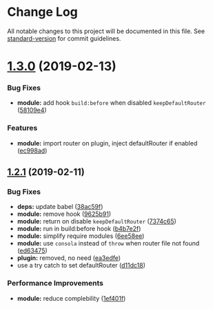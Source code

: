 # Change Log

All notable changes to this project will be documented in this file. See [standard-version](https://github.com/conventional-changelog/standard-version) for commit guidelines.

<a name="1.3.0"></a>
# [1.3.0](https://github.com/nuxt-community/router-module/compare/v1.2.1...v1.3.0) (2019-02-13)


### Bug Fixes

* **module:** add hook `build:before` when disabled `keepDefaultRouter` ([58109e4](https://github.com/nuxt-community/router-module/commit/58109e4))


### Features

* **module:** import router on plugin, inject defaultRouter if enabled ([ec998ad](https://github.com/nuxt-community/router-module/commit/ec998ad))



<a name="1.2.1"></a>
## [1.2.1](https://github.com/nuxt-community/router-module/compare/v1.1.0...v1.2.1) (2019-02-11)


### Bug Fixes

* **deps:** update babel ([38ac59f](https://github.com/nuxt-community/router-module/commit/38ac59f))
* **module:** remove hook ([9625b91](https://github.com/nuxt-community/router-module/commit/9625b91))
* **module:** return on disable `keepDefaultRouter` ([7374c65](https://github.com/nuxt-community/router-module/commit/7374c65))
* **module:** run in build:before hook ([b4b7e2f](https://github.com/nuxt-community/router-module/commit/b4b7e2f))
* **module:** simplify require modules ([6ee58ee](https://github.com/nuxt-community/router-module/commit/6ee58ee))
* **module:** use `consola` instead of `throw` when router file not found ([ed63475](https://github.com/nuxt-community/router-module/commit/ed63475))
* **plugin:** removed, no need ([ea3edfe](https://github.com/nuxt-community/router-module/commit/ea3edfe))
* use a try catch to set defaultRouter ([d11dc18](https://github.com/nuxt-community/router-module/commit/d11dc18))


### Performance Improvements

* **module:** reduce complebility ([1ef401f](https://github.com/nuxt-community/router-module/commit/1ef401f))
